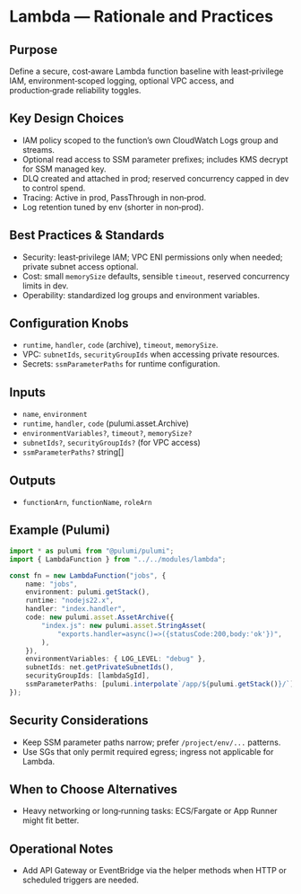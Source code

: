 # Lambda — Rationale and Practices

## Purpose

Define a secure, cost‑aware Lambda function baseline with least‑privilege IAM, environment‑scoped logging, optional VPC access, and production‑grade reliability toggles.

## Key Design Choices

- IAM policy scoped to the function’s own CloudWatch Logs group and streams.
- Optional read access to SSM parameter prefixes; includes KMS decrypt for SSM managed key.
- DLQ created and attached in prod; reserved concurrency capped in dev to control spend.
- Tracing: Active in prod, PassThrough in non‑prod.
- Log retention tuned by env (shorter in non‑prod).

## Best Practices & Standards

- Security: least‑privilege IAM; VPC ENI permissions only when needed; private subnet access optional.
- Cost: small `memorySize` defaults, sensible `timeout`, reserved concurrency limits in dev.
- Operability: standardized log groups and environment variables.

## Configuration Knobs

- `runtime`, `handler`, `code` (archive), `timeout`, `memorySize`.
- VPC: `subnetIds`, `securityGroupIds` when accessing private resources.
- Secrets: `ssmParameterPaths` for runtime configuration.

## Inputs

- `name`, `environment`
- `runtime`, `handler`, `code` (pulumi.asset.Archive)
- `environmentVariables?`, `timeout?`, `memorySize?`
- `subnetIds?`, `securityGroupIds?` (for VPC access)
- `ssmParameterPaths?` string[]

## Outputs

- `functionArn`, `functionName`, `roleArn`

## Example (Pulumi)

```ts
import * as pulumi from "@pulumi/pulumi";
import { LambdaFunction } from "../../modules/lambda";

const fn = new LambdaFunction("jobs", {
    name: "jobs",
    environment: pulumi.getStack(),
    runtime: "nodejs22.x",
    handler: "index.handler",
    code: new pulumi.asset.AssetArchive({
        "index.js": new pulumi.asset.StringAsset(
            "exports.handler=async()=>({statusCode:200,body:'ok'})",
        ),
    }),
    environmentVariables: { LOG_LEVEL: "debug" },
    subnetIds: net.getPrivateSubnetIds(),
    securityGroupIds: [lambdaSgId],
    ssmParameterPaths: [pulumi.interpolate`/app/${pulumi.getStack()}/`],
});
```

## Security Considerations

- Keep SSM parameter paths narrow; prefer `/project/env/...` patterns.
- Use SGs that only permit required egress; ingress not applicable for Lambda.

## When to Choose Alternatives

- Heavy networking or long‑running tasks: ECS/Fargate or App Runner might fit better.

## Operational Notes

- Add API Gateway or EventBridge via the helper methods when HTTP or scheduled triggers are needed.
